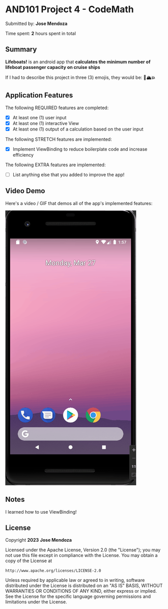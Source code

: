 # AND101 Project 4 - CodeMath

Submitted by: **Jose Mendoza**

Time spent: **2** hours spent in total

## Summary

**Lifeboats!** is an android app that **calculates the minimum number of lifeboat passenger capacity on cruise ships**

If I had to describe this project in three (3) emojis, they would be: **🚢🏔️💥**

## Application Features


The following REQUIRED features are completed:

- [X] At least one (1) user input
- [X] At least one (1) interactive View
- [X] At least one (1) output of a calculation based on the user input

The following STRETCH features are implemented:

- [X] Implement ViewBinding to reduce boilerplate code and increase efficiency

The following EXTRA features are implemented:

- [ ] List anything else that you added to improve the app!

## Video Demo

Here's a video / GIF that demos all of the app's implemented features:

![](proj4.gif)



## Notes

I learned how to use ViewBinding!

## License

Copyright **2023** **Jose Mendoza**

Licensed under the Apache License, Version 2.0 (the "License");
you may not use this file except in compliance with the License.
You may obtain a copy of the License at

    http://www.apache.org/licenses/LICENSE-2.0

Unless required by applicable law or agreed to in writing, software
distributed under the License is distributed on an "AS IS" BASIS,
WITHOUT WARRANTIES OR CONDITIONS OF ANY KIND, either express or implied.
See the License for the specific language governing permissions and
limitations under the License.
